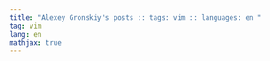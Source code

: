 ```yaml
---
title: "Alexey Gronskiy's posts :: tags: vim :: languages: en "
tag: vim
lang: en
mathjax: true
---
```

<!-- Generated automatically -->